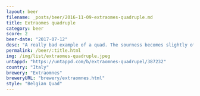 ```yaml
---
layout: beer
filename: _posts/beer/2016-11-09-extraomes-quadruple.md
title: Extraomes quadruple
category: beer
score: 2
beer-date: "2017-07-12"
desc: "A really bad example of a quad. The sourness becomes slightly offensive and makes it hard to get through"
permalink: /beer/:title.html
img: /img/list/extraomes-quadruple.jpeg
untappd: "https://untappd.com/b/extraomnes-quadrupel/387232"
country: "Italy"
brewery: "Extraomnes"
breweryURL: "brewery/extraomnes.html"
style: "Belgian Quad"
---
```

